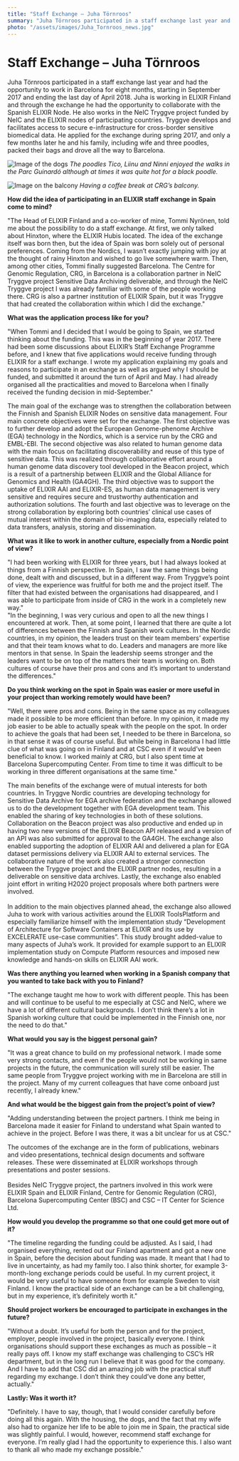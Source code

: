 ```yaml
---
title: "Staff Exchange – Juha Törnroos"
summary: "Juha Törnroos participated in a staff exchange last year and worked in Barcelona for eight months. Juha is working in ELIXIR Finland and collaborated with the Spanish ELIXIR Node. He also works in the NeIC Tryggve project funded by NeIC and the ELIXIR nodes of participating countries."
photo: "/assets/images/Juha_Tornroos_news.jpg"
---
```


Staff Exchange – Juha Törnroos 
===============================

<p> Juha Törnroos participated in a staff exchange last year and had the opportunity to work in Barcelona for eight months, starting in September 2017 and ending the last day of April 2018. Juha is working in ELIXIR Finland and through the exchange he had the opportunity to collaborate with the Spanish ELIXIR Node. He also works in the NeIC Tryggve project funded by NeIC and the ELIXIR nodes of participating countries. Tryggve develops and facilitates access to secure e-infrastructure for cross-border sensitive biomedical data. 
He applied for the exchange during spring 2017, and only a few months later he and his family, including wife and three poodles, packed their bags and drove all the way to Barcelona. <br></p>

![Image of the dogs](assets/images/Juha_1.jpg)
*The poodles Tico, Liinu and Ninni enjoyed the walks in the Parc Guinardó although at times it was quite hot for a black poodle.*

![Image on the balcony](assets/images/Juha_2.jpg)
*Having a coffee break at CRG’s balcony.* <br>

**How did the idea of participating in an ELIXIR staff exchange in Spain come to mind?**

<p> "The Head of ELIXIR Finland and a co-worker of mine, Tommi Nyrönen, told me about the possibility to do a staff exchange. At first, we only talked about Hinxton, where the ELIXIR Hubis located. The idea of the exchange itself was born then, but the idea of Spain was born solely out of personal preferences. Coming from the Nordics, I wasn’t exactly jumping with joy at the thought of rainy Hinxton and wished to go live somewhere warm. Then, among other cities, Tommi finally suggested Barcelona. The Centre for Genomic Regulation, CRG, in Barcelona is a collaboration partner in NeIC Tryggve project Sensitive Data Archiving deliverable, and through the NeIC Tryggve project I was already familiar with some of the people working there. CRG is also a partner institution of ELIXIR Spain, but it was Tryggve that had created the collaboration within which I did the exchange." </p>
  
**What was the application process like for you?**

<p> "When Tommi and I decided that I would be going to Spain, we started thinking about the funding. This was in the beginning of year 2017. There had been some discussions about ELIXIR’s Staff Exchange Programme before, and I knew that five applications would receive funding through ELIXIR for a staff exchange. I wrote my application explaining my goals and reasons to participate in an exchange as well as argued why I should be funded, and submitted it around the turn of April and May. I had already organised all the practicalities and moved to Barcelona when I finally received the funding decision in mid-September." <br></p>

The main goal of the exchange was to strengthen the collaboration between the Finnish and Spanish ELIXIR Nodes on sensitive data management. Four main concrete objectives were set for the exchange. The first objective was to further develop and adopt the European Genome-phenome Archive (EGA) technology in the Nordics, which is a service run by the CRG and EMBL-EBI. The second objective was also related to human genome data with the main focus on facilitating discoverability and reuse of this type of sensitive data. This was realized through collaborative effort around a human genome data discovery tool developed in the Beacon project, which is a result of a partnership between ELIXIR and the Global Alliance for Genomics and Health (GA4GH). The third objective was to support the uptake of ELIXIR AAI and ELIXIR-ES, as human data management is very sensitive and requires secure and trustworthy authentication and authorization solutions. The fourth and last objective was to leverage on the strong collaboration by exploring both countries’ clinical use cases of mutual interest within the domain of bio-imaging data, especially related to data transfers, analysis, storing and dissemination. <br>

**What was it like to work in another culture, especially from a Nordic point of view?**
<p> "I had been working with ELIXIR for three years, but I had always looked at things from a Finnish perspective. In Spain, I saw the same things being done, dealt with and discussed, but in a different way. From Tryggve’s point of view, the experience was fruitful for both me and the project itself. The filter that had existed between the organisations had disappeared, and I was able to participate from inside of CRG in the work in a completely new way." <br>   
"In the beginning, I was very curious and open to all the new things I encountered at work. Then, at some point, I learned that there are quite a lot of differences between the Finnish and Spanish work cultures. In the Nordic countries, in my opinion, the leaders trust on their team members’ expertise and that their team knows what to do. Leaders and managers are more like mentors in that sense.  In Spain the leadership seems stronger and the leaders want to be on top of the matters their team is working on. Both cultures of course have their pros and cons and it’s important to understand the differences." </p>

**Do you think working on the spot in Spain was easier or more useful in your project than working remotely would have been?**
<p> "Well, there were pros and cons. Being in the same space as my colleagues made it possible to be more efficient than before. In my opinion, it made my job easier to be able to actually speak with the people on the spot. In order to achieve the goals that had been set, I needed to be there in Barcelona, so in that sense it was of course useful. But while being in Barcelona I had little clue of what was going on in Finland and at CSC even if it would’ve been beneficial to know. I worked mainly at CRG, but I also spent time at Barcelona Supercomputing Center. From time to time it was difficult to be working in three different organisations at the same time." <br></p>

The main benefits of the exchange were of mutual interests for both countries. In Tryggve Nordic countries are developing technology for Sensitive Data Archive for EGA archive federation and the exchange allowed us to do the development together with EGA development team. This enabled the sharing  of key technologies in both of these solutions. Collaboration on the Beacon project was also productive and ended up in having two new versions of the ELIXIR Beacon API released and a version of an API was also submitted for approval to the GA4GH. The exchange also enabled supporting the adoption of ELIXIR AAI and delivered a plan for EGA dataset permissions delivery via ELIXIR AAI to external services. The collaborative nature of the work also created a stronger connection between the Tryggve project and the ELIXIR partner nodes, resulting in a deliverable on sensitive data archives. Lastly, the exchange also enabled joint effort in writing H2020 project proposals where both partners were involved.<br>
<br>
In addition to the main objectives planned ahead, the exchange also allowed Juha to work with various activities around the ELIXIR ToolsPlatform and especially familiarize himself with the implementation study “Development of Architecture for Software Containers at ELIXIR and its use by EXCELERATE use-case communities”. This study brought added-value to many aspects of Juha’s work. It provided for example support to an ELIXIR implementation study on Compute Platform resources and imposed new knowledge and hands-on skills on ELIXIR AAI work.<br>

**Was there anything you learned when working in a Spanish company that you wanted to take back with you to Finland?**
<p> "The exchange taught me how to work with different people. This has been and will continue to be useful to me especially at CSC and NeIC, where we have a lot of different cultural backgrounds. I don’t think there’s a lot in Spanish working culture that could be implemented in the Finnish one, nor the need to do that." </p>

**What would you say is the biggest personal gain?**
<p> "It was a great chance to build on my professional network. I made some very strong contacts, and even if the people would not be working in same projects in the future, the communication will surely still be easier. The same people from Tryggve project working with me in Barcelona are still in the project. Many of my current colleagues that have come onboard just recently, I already knew." </p>

**And what would be the biggest gain from the project’s point of view?**
<p> "Adding understanding between the project partners. I think me being in Barcelona made it easier for Finland to understand what Spain wanted to achieve in the project. Before I was there, it was a bit unclear for us at CSC." <br></p>

The outcomes of the exchange are in the form of publications, webinars and video presentations, technical design documents and software releases. These were disseminated at ELIXIR workshops through presentations and poster sessions.<br>
<br>
Besides NeIC Tryggve project, the partners involved in this work were ELIXIR Spain and ELIXIR Finland, Centre for Genomic Regulation (CRG), Barcelona Supercomputing Center (BSC) and CSC – IT Center for Science Ltd. <br> 

**How would you develop the programme so that one could get more out of it?**
<p> "The timeline regarding the funding could be adjusted. As I said, I had organised everything, rented out our Finland apartment and got a new one in Spain, before the decision about funding was made. It meant that I had to live in uncertainty, as had my family too. I also think shorter, for example 3-month-long exchange periods could be useful. In my current project, it would be very useful to have someone from for example Sweden to visit Finland. I know the practical side of an exchange can be a bit challenging, but in my experience, it’s definitely worth it." </p>

**Should project workers be encouraged to participate in exchanges in the future?**
<p> "Without a doubt. It’s useful for both the person and for the project, employer, people involved in the project, basically everyone. I think organisations should support these exchanges as much as possible – it really pays off. I know my staff exchange was challenging to CSC’s HR department, but in the long run I believe that it was good for the company. And I have to add that CSC did an amazing job with the practical stuff regarding my exchange. I don’t think they could’ve done any better, actually." </p>

**Lastly: Was it worth it?**
<p> "Definitely. I have to say, though, that I would consider carefully before doing all this again. With the housing, the dogs, and the fact that my wife also had to organize her life to be able to join me in Spain, the practical side was slightly painful. I would, however, recommend staff exchange for everyone. I’m really glad I had the opportunity to experience this. I also want to thank all who made my exchange possible." </p>
